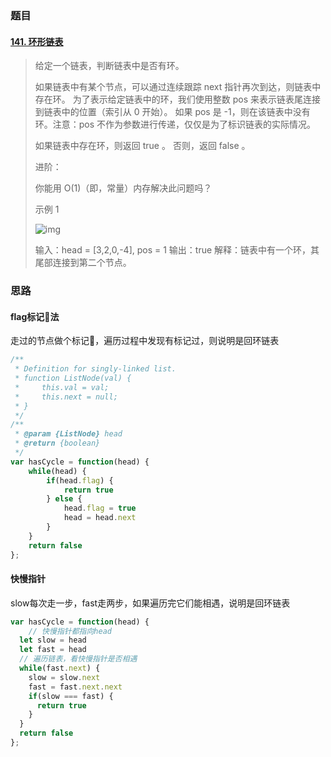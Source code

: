 ### 题目

#### [141. 环形链表](https://leetcode-cn.com/problems/linked-list-cycle/)

> 给定一个链表，判断链表中是否有环。
>
> 如果链表中有某个节点，可以通过连续跟踪 next 指针再次到达，则链表中存在环。 为了表示给定链表中的环，我们使用整数 pos 来表示链表尾连接到链表中的位置（索引从 0 开始）。 如果 pos 是 -1，则在该链表中没有环。注意：pos 不作为参数进行传递，仅仅是为了标识链表的实际情况。
>
> 如果链表中存在环，则返回 true 。 否则，返回 false 。
>
>  
>
> 进阶：
>
> 你能用 O(1)（即，常量）内存解决此问题吗？
>
>  
>
> 示例 1
>
> ![img](https://assets.leetcode-cn.com/aliyun-lc-upload/uploads/2018/12/07/circularlinkedlist.png)
>
> 输入：head = [3,2,0,-4], pos = 1
> 输出：true
> 解释：链表中有一个环，其尾部连接到第二个节点。

### 思路

#### flag标记📌法

走过的节点做个标记📌，遍历过程中发现有标记过，则说明是回环链表

```js
/**
 * Definition for singly-linked list.
 * function ListNode(val) {
 *     this.val = val;
 *     this.next = null;
 * }
 */
/**
 * @param {ListNode} head
 * @return {boolean}
 */
var hasCycle = function(head) {
    while(head) {
        if(head.flag) {
            return true
        } else {
            head.flag = true
            head = head.next
        }
    }
    return false
};
```

#### 快慢指针

slow每次走一步，fast走两步，如果遍历完它们能相遇，说明是回环链表

```javascript
var hasCycle = function(head) {
	// 快慢指针都指向head
  let slow = head
  let fast = head
  // 遍历链表，看快慢指针是否相遇
  while(fast.next) {
    slow = slow.next
    fast = fast.next.next
    if(slow === fast) {
      return true
    }
  }
  return false
};
```



